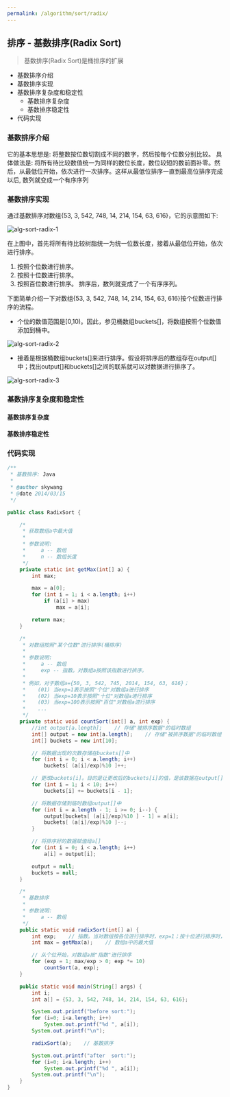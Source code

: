 ```yaml
---
permalink: /algorithm/sort/radix/
---
```


## 排序 - 基数排序(Radix Sort)

> 基数排序(Radix Sort)是桶排序的扩展

* 基数排序介绍
* 基数排序实现
* 基数排序复杂度和稳定性
    * 基数排序复杂度
    * 基数排序稳定性
* 代码实现

### 基数排序介绍

它的基本思想是: 将整数按位数切割成不同的数字，然后按每个位数分别比较。
具体做法是: 将所有待比较数值统一为同样的数位长度，数位较短的数前面补零。然后，从最低位开始，依次进行一次排序。这样从最低位排序一直到最高位排序完成以后, 数列就变成一个有序序列

### 基数排序实现

通过基数排序对数组{53, 3, 542, 748, 14, 214, 154, 63, 616}，它的示意图如下:

![alg-sort-radix-1](/knowledge/assets/images/algorithm/sort/radix/alg-sort-radix-1.jpg)

在上图中，首先将所有待比较树脂统一为统一位数长度，接着从最低位开始，依次进行排序。

1. 按照个位数进行排序。
2. 按照十位数进行排序。
3. 按照百位数进行排序。 排序后，数列就变成了一个有序序列。

下面简单介绍一下对数组{53, 3, 542, 748, 14, 214, 154, 63, 616}按个位数进行排序的流程。

* 个位的数值范围是[0,10)。因此，参见桶数组buckets[]，将数组按照个位数值添加到桶中。

![alg-sort-radix-2](/knowledge/assets/images/algorithm/sort/radix/alg-sort-radix-2.jpg)

* 接着是根据桶数组buckets[]来进行排序。假设将排序后的数组存在output[]中；找出output[]和buckets[]之间的联系就可以对数据进行排序了。

![alg-sort-radix-3](/knowledge/assets/images/algorithm/sort/radix/alg-sort-radix-3.jpg)

### 基数排序复杂度和稳定性

#### 基数排序复杂度

#### 基数排序稳定性

### 代码实现

```java
/**
 * 基数排序: Java
 *
 * @author skywang
 * @date 2014/03/15
 */

public class RadixSort {

    /*
     * 获取数组a中最大值
     *
     * 参数说明: 
     *     a -- 数组
     *     n -- 数组长度
     */
    private static int getMax(int[] a) {
        int max;

        max = a[0];
        for (int i = 1; i < a.length; i++)
            if (a[i] > max)
                max = a[i];

        return max;
    }

    /*
     * 对数组按照"某个位数"进行排序(桶排序)
     *
     * 参数说明: 
     *     a -- 数组
     *     exp -- 指数。对数组a按照该指数进行排序。
     *
     * 例如，对于数组a={50, 3, 542, 745, 2014, 154, 63, 616}；
     *    (01) 当exp=1表示按照"个位"对数组a进行排序
     *    (02) 当exp=10表示按照"十位"对数组a进行排序
     *    (03) 当exp=100表示按照"百位"对数组a进行排序
     *    ...
     */
    private static void countSort(int[] a, int exp) {
        //int output[a.length];    // 存储"被排序数据"的临时数组
        int[] output = new int[a.length];    // 存储"被排序数据"的临时数组
        int[] buckets = new int[10];

        // 将数据出现的次数存储在buckets[]中
        for (int i = 0; i < a.length; i++)
            buckets[ (a[i]/exp)%10 ]++;

        // 更改buckets[i]。目的是让更改后的buckets[i]的值，是该数据在output[]中的位置。
        for (int i = 1; i < 10; i++)
            buckets[i] += buckets[i - 1];

        // 将数据存储到临时数组output[]中
        for (int i = a.length - 1; i >= 0; i--) {
            output[buckets[ (a[i]/exp)%10 ] - 1] = a[i];
            buckets[ (a[i]/exp)%10 ]--;
        }

        // 将排序好的数据赋值给a[]
        for (int i = 0; i < a.length; i++)
            a[i] = output[i];

        output = null;
        buckets = null;
    }

    /*
     * 基数排序
     *
     * 参数说明: 
     *     a -- 数组
     */
    public static void radixSort(int[] a) {
        int exp;    // 指数。当对数组按各位进行排序时，exp=1；按十位进行排序时，exp=10；...
        int max = getMax(a);    // 数组a中的最大值

        // 从个位开始，对数组a按"指数"进行排序
        for (exp = 1; max/exp > 0; exp *= 10)
            countSort(a, exp);
    }

    public static void main(String[] args) {
        int i;
        int a[] = {53, 3, 542, 748, 14, 214, 154, 63, 616};

        System.out.printf("before sort:");
        for (i=0; i<a.length; i++)
            System.out.printf("%d ", a[i]);
        System.out.printf("\n");

        radixSort(a);    // 基数排序

        System.out.printf("after  sort:");
        for (i=0; i<a.length; i++)
            System.out.printf("%d ", a[i]);
        System.out.printf("\n");
    }
}
```
